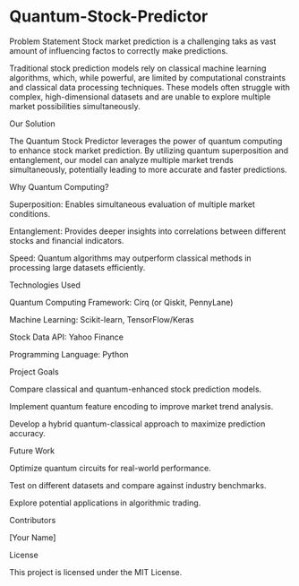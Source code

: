 # Quantum-Stock-Predictor


Problem Statement
Stock market prediction is a challenging taks as vast amount of influencing factos to correctly make predictions. 


Traditional stock prediction models rely on classical machine learning algorithms, which, while powerful, are limited by computational constraints and classical data processing techniques. These models often struggle with complex, high-dimensional datasets and are unable to explore multiple market possibilities simultaneously.

Our Solution

The Quantum Stock Predictor leverages the power of quantum computing to enhance stock market prediction. By utilizing quantum superposition and entanglement, our model can analyze multiple market trends simultaneously, potentially leading to more accurate and faster predictions.

Why Quantum Computing?

Superposition: Enables simultaneous evaluation of multiple market conditions.

Entanglement: Provides deeper insights into correlations between different stocks and financial indicators.

Speed: Quantum algorithms may outperform classical methods in processing large datasets efficiently.

Technologies Used

Quantum Computing Framework: Cirq (or Qiskit, PennyLane)

Machine Learning: Scikit-learn, TensorFlow/Keras

Stock Data API: Yahoo Finance

Programming Language: Python

Project Goals

Compare classical and quantum-enhanced stock prediction models.

Implement quantum feature encoding to improve market trend analysis.

Develop a hybrid quantum-classical approach to maximize prediction accuracy.

Future Work

Optimize quantum circuits for real-world performance.

Test on different datasets and compare against industry benchmarks.

Explore potential applications in algorithmic trading.

Contributors

[Your Name]

License

This project is licensed under the MIT License.
